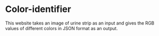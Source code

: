 # Color-identifier
This website takes an image of urine strip as an input and gives the RGB values of different colors in JSON format as an output.
